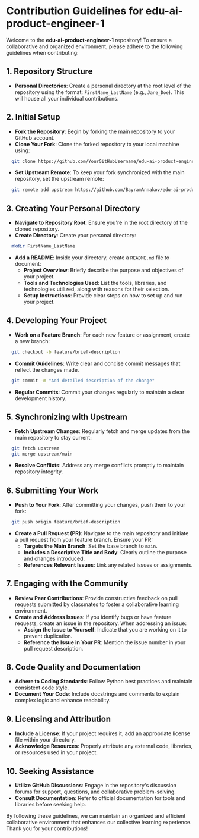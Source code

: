 # Contribution Guidelines for edu-ai-product-engineer-1

Welcome to the **edu-ai-product-engineer-1** repository! To ensure a collaborative and organized environment, please adhere to the following guidelines when contributing:

## 1. Repository Structure

- **Personal Directories**: Create a personal directory at the root level of the repository using the format: `FirstName_LastName` (e.g., `Jane_Doe`). This will house all your individual contributions.

## 2. Initial Setup

- **Fork the Repository**: Begin by forking the main repository to your GitHub account.
- **Clone Your Fork**: Clone the forked repository to your local machine using:

  
```bash
  git clone https://github.com/YourGitHubUsername/edu-ai-product-engineer-1.git
  ```


- **Set Upstream Remote**: To keep your fork synchronized with the main repository, set the upstream remote:

  
```bash
  git remote add upstream https://github.com/BayramAnnakov/edu-ai-product-engineer-1.git
  ```


## 3. Creating Your Personal Directory

- **Navigate to Repository Root**: Ensure you're in the root directory of the cloned repository.
- **Create Directory**: Create your personal directory:

  
```bash
  mkdir FirstName_LastName
  ```


- **Add a README**: Inside your directory, create a `README.md` file to document:
  - **Project Overview**: Briefly describe the purpose and objectives of your project.
  - **Tools and Technologies Used**: List the tools, libraries, and technologies utilized, along with reasons for their selection.
  - **Setup Instructions**: Provide clear steps on how to set up and run your project.

## 4. Developing Your Project

- **Work on a Feature Branch**: For each new feature or assignment, create a new branch:

  
```bash
  git checkout -b feature/brief-description
  ```


- **Commit Guidelines**: Write clear and concise commit messages that reflect the changes made.

  
```bash
  git commit -m "Add detailed description of the change"
  ```


- **Regular Commits**: Commit your changes regularly to maintain a clear development history.

## 5. Synchronizing with Upstream

- **Fetch Upstream Changes**: Regularly fetch and merge updates from the main repository to stay current:

  
```bash
  git fetch upstream
  git merge upstream/main
  ```


- **Resolve Conflicts**: Address any merge conflicts promptly to maintain repository integrity.

## 6. Submitting Your Work

- **Push to Your Fork**: After committing your changes, push them to your fork:

  
```bash
  git push origin feature/brief-description
  ```


- **Create a Pull Request (PR)**: Navigate to the main repository and initiate a pull request from your feature branch. Ensure your PR:
  - **Targets the Main Branch**: Set the base branch to `main`.
  - **Includes a Descriptive Title and Body**: Clearly outline the purpose and changes introduced.
  - **References Relevant Issues**: Link any related issues or assignments.

## 7. Engaging with the Community

- **Review Peer Contributions**: Provide constructive feedback on pull requests submitted by classmates to foster a collaborative learning environment.
- **Create and Address Issues**: If you identify bugs or have feature requests, create an issue in the repository. When addressing an issue:
  - **Assign the Issue to Yourself**: Indicate that you are working on it to prevent duplication.
  - **Reference the Issue in Your PR**: Mention the issue number in your pull request description.

## 8. Code Quality and Documentation

- **Adhere to Coding Standards**: Follow Python best practices and maintain consistent code style.
- **Document Your Code**: Include docstrings and comments to explain complex logic and enhance readability.

## 9. Licensing and Attribution

- **Include a License**: If your project requires it, add an appropriate license file within your directory.
- **Acknowledge Resources**: Properly attribute any external code, libraries, or resources used in your project.

## 10. Seeking Assistance

- **Utilize GitHub Discussions**: Engage in the repository's discussion forums for support, questions, and collaborative problem-solving.
- **Consult Documentation**: Refer to official documentation for tools and libraries before seeking help.

By following these guidelines, we can maintain an organized and efficient collaborative environment that enhances our collective learning experience. Thank you for your contributions!